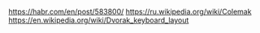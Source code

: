 https://habr.com/en/post/583800/
https://ru.wikipedia.org/wiki/Colemak
https://en.wikipedia.org/wiki/Dvorak_keyboard_layout
